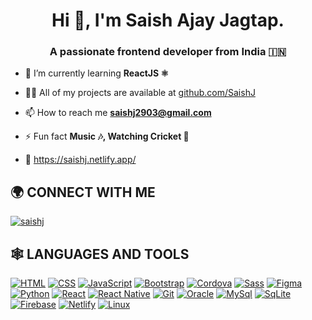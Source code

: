 <h1 align="center">Hi 👋, I'm Saish Ajay Jagtap.</h1>
<h3 align="center">A passionate frontend developer from India 🇮🇳</h3>

- 🌱 I’m currently learning **ReactJS ⚛️**

- 👨‍💻 All of my projects are available at [github.com/SaishJ](github.com/SaishJ)

- 📫 How to reach me **saishj2903@gmail.com**

- ⚡ Fun fact **Music 🎶, Watching Cricket 🏏**

- 🧭 https://saishj.netlify.app/

## 🌍 **CONNECT WITH ME**

<a href="https://codepen.io/saishj">
  <img src="https://img.shields.io/badge/-Codepen-000000?logo=codepen&logoColor=white&style=for-the-badge" title="Codepen" alt="saishj" />
</a>

## 🕸️ **LANGUAGES AND TOOLS**

[![HTML](https://img.shields.io/badge/-Html-E34F26?logo=html5&logoColor=white&style=for-the-badge "HTML")][repo]
[![CSS](https://img.shields.io/badge/-Css3-1572B6?logo=css3&logoColor=white&style=for-the-badge "CSS")][repo]
[![JavaScript](https://img.shields.io/badge/-JavaScript-F7DF1E?logo=javascript&logoColor=020202&style=for-the-badge "JavaScript")][repo]
[![Bootstrap](https://img.shields.io/badge/-Bootstrap-7952B3?logo=bootstrap&logoColor=white&style=for-the-badge "Bootstrap")][repo]
[![Cordova](https://img.shields.io/badge/-Cordova-E8E8E8?logo=apache%20cordova&logoColor=020202&style=for-the-badge "Cordova")][repo]
[![Sass](https://img.shields.io/badge/-Sass-CC6699?logo=sass&logoColor=white&style=for-the-badge "SASS")][repo]
[![Figma](https://img.shields.io/badge/-Figma-F24E1E?logo=figma&logoColor=white&style=for-the-badge "Figma")][repo]
[![Python](https://img.shields.io/badge/python-3670A0?style=for-the-badge&logo=python&logoColor=ffdd54 "Python")][repo]
[![React](https://img.shields.io/badge/React-20232A?style=for-the-badge&logo=react&logoColor=61DAFB "React")][repo]
[![React Native](https://img.shields.io/badge/React_Native-20232A?style=for-the-badge&logo=react&logoColor=61DAFB "React Native")][repo]
[![Git](https://img.shields.io/badge/-Git-F05032?logo=git&logoColor=white&style=for-the-badge "Git")][repo]
[![Oracle](https://img.shields.io/badge/-Oracle-F80000?logo=oracle&logoColor=white&style=for-the-badge "Oracle")][repo]
[![MySql](https://img.shields.io/badge/MySQL-00000F?style=for-the-badge&logo=mysql&logoColor=white "MySql")][repo]
[![SqLite](https://img.shields.io/badge/-SqLite-003B57?logo=sqlite&logoColor=white&style=for-the-badge "SqLite")][repo]
[![Firebase](https://img.shields.io/badge/firebase-%23039BE5.svg?style=for-the-badge&logo=firebase "Firebase")][repo]
[![Netlify](https://img.shields.io/badge/netlify-%23000000.svg?style=for-the-badge&logo=netlify&logoColor=#00C7B7 "Netlify")][repo]
[![Linux](https://img.shields.io/badge/-Linux-FCC624?logo=linux&logoColor=020202&style=for-the-badge "Linux")][repo]

[repo]: https://github.com/SaishJ?tab=repositories
